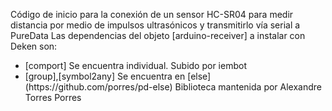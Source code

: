 Código de inicio para la conexión de un sensor HC-SR04 para medir distancia por medio de impulsos ultrasónicos
y transmitirlo vía serial a PureData
Las dependencias del objeto [arduino-receiver] a instalar con Deken son:
<ul>
    <li>[comport] Se encuentra individual. Subido por iembot</li>
    <li>[group],[symbol2any] Se encuentra en [else](https://github.com/porres/pd-else) Biblioteca mantenida por Alexandre Torres Porres</li>

</ul>
